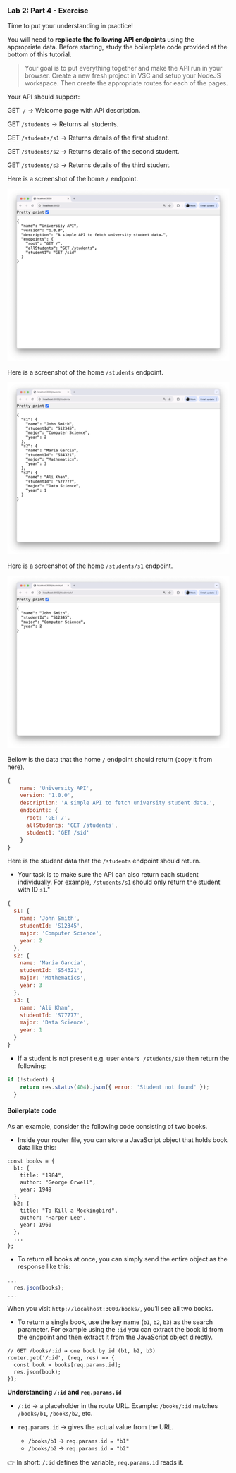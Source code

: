 ### Lab 2: Part 4 - Exercise

Time to put your understanding in practice!

You will need to **replicate the following API endpoints** using the appropriate data.  Before starting, study the boilerplate code provided at the bottom of this tutorial.  

> Your goal is to put everything together and make the API run in your browser. Create a new fresh project in VSC and setup your NodeJS workspace. Then create the appropriate routes for each of the pages.

Your API should support:

GET` /` → Welcome page with API description.

GET `/students` → Returns all students.

GET `/students/s1` → Returns details of the first student.

GET `/students/s2` → Returns details of the second student.

GET `/students/s3` → Returns details of the third student.

Here is a screenshot of the home `/` endpoint.  

![ex1](assets/ex1.png)

Here is a screenshot of the home `/students` endpoint.  

![ex2](assets/ex2.png)

Here is a screenshot of the home `/students/s1` endpoint.  

![ex3](assets/ex3.png)

Bellow is the data that the home `/` endpoint should return (copy it from here).

```js
{
    name: 'University API',
    version: '1.0.0',
    description: 'A simple API to fetch university student data.',
    endpoints: {
      root: 'GET /',
      allStudents: 'GET /students',
      student1: 'GET /sid'
    }
}
```

Here is the student data that the `/students` endpoint should return. 

* Your task is to make sure the API can also return each student individually. For example, `/students/s1` should only return the student with ID `s1`."

```js
{
  s1: {
    name: 'John Smith',
    studentId: 'S12345',
    major: 'Computer Science',
    year: 2
  },
  s2: {
    name: 'Maria Garcia',
    studentId: 'S54321',
    major: 'Mathematics',
    year: 3
  },
  s3: {
    name: 'Ali Khan',
    studentId: 'S77777',
    major: 'Data Science',
    year: 1
  }
}
```

* If a student is not present e.g. user `enters /students/s10` then return the following:

```js
if (!student) {
    return res.status(404).json({ error: 'Student not found' });
  }
```

#### Boilerplate code

As an example, consider the following code consisting of two books.

* Inside your router file, you can store a JavaScript object that holds book data like this:

```
const books = {
  b1: {
    title: "1984",
    author: "George Orwell",
    year: 1949
  },
  b2: {
    title: "To Kill a Mockingbird",
    author: "Harper Lee",
    year: 1960
  },
  ...
};
```

* To return all books at once, you can simply send the entire object as the response like this:

```js
...
  res.json(books);
...
```

When you visit `http://localhost:3000/books/`, you’ll see all two books.

* To return a single book, use the key name (`b1`, `b2`, `b3`) as the search parameter. 
  For example using the `:id` you can extract the book id from the endpoint and then extract it from the JavaScript object directly.

```
// GET /books/:id → one book by id (b1, b2, b3)
router.get('/:id', (req, res) => {
  const book = books[req.params.id];
  res.json(book);
});
```

**Understanding `/:id` and `req.params.id`**

- `/:id` → a placeholder in the route URL.
  Example: `/books/:id` matches `/books/b1`, `/books/b2`, etc.  

- `req.params.id` → gives the actual value from the URL.  
  - `/books/b1` → `req.params.id = "b1"`  
  - `/books/b2` → `req.params.id = "b2"`  

👉 In short: `/:id` defines the variable, `req.params.id` reads it.